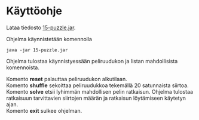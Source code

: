 # Käyttöohje

Lataa tiedosto [15-puzzle.jar](https://github.com/essitepp/15-puzzle/releases/tag/Loppupalautus).

Ohjelma käynnistetään komennolla 
```
java -jar 15-puzzle.jar
```



Ohjelma tulostaa käynnistyessään peliruudukon ja listan mahdollisista komennoista.

Komento **reset** palauttaa peliruudukon alkutilaan.  
Komento **shuffle** sekoittaa peliruudukkoa tekemällä 20 satunnaista siirtoa.  
Komento **solve** etsii lyhimmän mahdollisen pelin ratkaisun. Ohjelma tulostaa ratkaisuun tarvittavien siirtojen määrän ja ratkaisun löytämiseen käytetyn ajan.  
Komento **exit** sulkee ohjelman.
